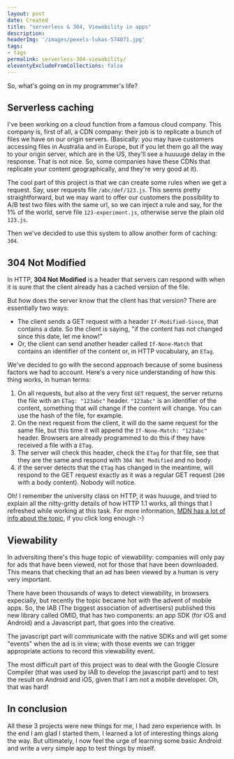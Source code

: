 ```yaml
---
layout: post
date: Created
title: "serverless & 304, Viewability in apps"
description: 
headerImg: '/images/pexels-lukas-574071.jpg'
tags:
- tags
permalink: serverless-304-viewability/
eleventyExcludeFromCollections: false
---
```


So, what's going on in my programmer's life?

## Serverless caching

I've been working on a cloud function from a famous cloud company. This company is, first of all, a CDN company: their job is to replicate a bunch of files we have on our origin servers. (Basically: you may have customers accessing files in Australia and in Europe, but if you let them go all the way to your origin server, which are in the US, they'll see a huuuuge delay in the response. That is not nice. So, some companies have these CDNs that replicate your content geographically, and they're very good at it).

The cool part of this project is that we can create some rules when we get a request. Say, user requests file `/abc/def/123.js`. This seems pretty straightforward, but we may want to offer our customers the possibility to A/B test two files with the same url, so we can inject a rule and say, for the 1% of the world, serve file `123-experiment.js`, otherwise serve the plain old `123.js`. 

Then we've decided to use this system to allow another form of caching: `304`. 

## 304 Not Modified

In HTTP, **304 Not Modified** is a header that servers can respond with when it is sure that the client already has a cached version of the file. 

But how does the server know that the client has that version? There are essentially two ways: 

- The client sends a GET request with a header `If-Modified-Since`, that contains a date. So the client is saying, "if the content has not changed since this date, let me know!"
- Or, the client can send another header called `If-None-Match` that contains an identifier of the content or, in HTTP vocabulary, an `ETag`.

We've decided to go with the second approach because of some business factors we had to account. Here's a very nice understanding of how this thing works, in human terms:

1. On all requests, but also at the very first `GET` request, the server returns the file with an `ETag: "123abc"` header. `"123abc"` is an identifier of the content, something that will change if the content will change. You can use the hash of the file, for example.
2. On the next request from the client, it will do the same request for the same file, but this time it will append the `If-None-Match: "123abc"` header. Browsers are already programmed to do this if they have received a file with a `ETag`.
3. The server will check this header, check the `ETag` for that file, see that they are the same and respond with `304 Not Modified` and no body. 
4. if the server detects that the `ETag` has changed in the meantime, will respond to the GET request exactly as it was a regular GET request (`200` with a body content). Nobody will notice. 

Oh! I remember the university class on HTTP, it was huuuge, and tried to explain all the nitty-gritty details of how HTTP 1.1 works, all things that I refreshed while working at this task. For more information, [MDN has a lot of info about the topic](https://developer.mozilla.org/en-US/docs/Web/HTTP/Status/304), if you click long enough :-)

## Viewability 

In adversiting there's this huge topic of viewability: companies will only pay for ads that have been viewed, not for those that have been downloaded. This means that checking that an ad has been viewed by a human is very very important. 

There have been thousands of ways to detect viewability, in browsers expecially, but recently the topic became hot with the advent of mobile apps. So, the IAB (The biggest association of advertisers) published this new library called OMID, that has two components: an app SDK (for iOS and Android) and a Javascript part, that goes into the creative.

The javascript part will communicate with the native SDKs and will get some "events" when the ad is in view; with those events we can trigger appropriate actions to record this viewability event.

The most difficult part of this project was to deal with the Google Closure Compiler (that was used by IAB to develop the javascript part) and to test the result on Android and iOS, given that I am not a mobile developer. Oh, that was hard! 

## In conclusion 

All these 3 projects were new things for me, I had zero experience with. In the end I am glad I started them, I learned a lot of interesting things along the way. But ultimately, I now feel the urge of learning some basic Android and write a very simple app to test things by miself.
